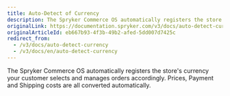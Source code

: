 ```yaml
---
title: Auto-Detect of Currency
description: The Spryker Commerce OS automatically registers the store's currency your customer selects and manages orders accordingly.
originalLink: https://documentation.spryker.com/v3/docs/auto-detect-currency
originalArticleId: eb667b93-4f3b-49b2-afed-5dd007d7425c
redirect_from:
  - /v3/docs/auto-detect-currency
  - /v3/docs/en/auto-detect-currency
---
```


The Spryker Commerce OS automatically registers the store's currency your customer selects and manages orders accordingly. Prices, Payment and Shipping costs are all converted automatically.
